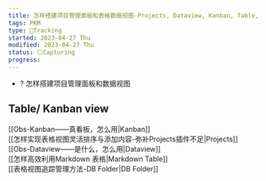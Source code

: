 ```yaml
---
title: 怎样搭建项目管理面板和表格数据视图-Projects, Dataview, Kanban, Table, DB Folder
tags: PKM
type: 💪Tracking
started: 2023-04-27 Thu
modified: 2023-04-27 Thu
status: ⚪Capturing
progress:
---
```

- ? 怎样搭建项目管理面板和数据视图
## Table/ Kanban view
[[Obs-Kanban——真看板，怎么用|Kanban]]  
[[怎样实现表格视图灵活排序与添加内容-弥补Projects插件不足|Projects]]  
[[Obs-Dataview——是什么，怎么用|Dataview]]  
[[怎样高效利用Markdown 表格|Markdown Table]]  
[[表格视图追踪管理方法-DB Folder|DB Folder]]